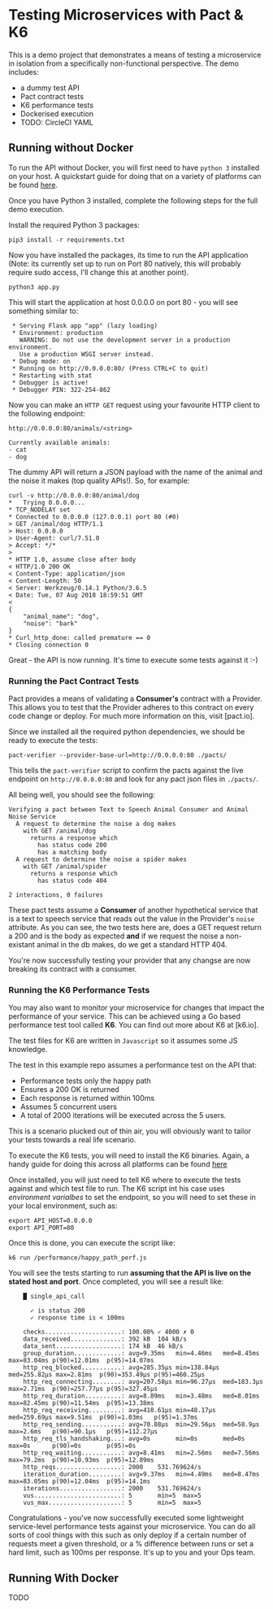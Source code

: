 # Testing Microservices with Pact & K6

This is a demo project that demonstrates a means of testing a microservice in isolation from a specifically non-functional perspective. The demo includes:

- a dummy test API
- Pact contract tests
- K6 performance tests
- Dockerised execution
- TODO: CircleCI YAML

## Running without Docker

To run the API without Docker, you will first need to have `python 3` installed on your host. A quickstart guide for doing that on a variety of platforms can be found [here](https://realpython.com/installing-python/).

Once you have Python 3 installed, complete the following steps for the full demo execution.

Install the required Python 3 packages:

```
pip3 install -r requirements.txt
```

Now you have installed the packages, its time to run the API application (Note: its currently set up to run on Port 80 natively, this will probably require sudo access, I'll change this at another point).

```
python3 app.py
```

This will start the application at host 0.0.0.0 on port 80 - you will see something similar to:

```
 * Serving Flask app "app" (lazy loading)
 * Environment: production
   WARNING: Do not use the development server in a production environment.
   Use a production WSGI server instead.
 * Debug mode: on
 * Running on http://0.0.0.0:80/ (Press CTRL+C to quit)
 * Restarting with stat
 * Debugger is active!
 * Debugger PIN: 322-254-862
```

Now you can make an `HTTP GET` request using your favourite HTTP client to the following endpoint:

```
http://0.0.0.0:80/animals/<string>

Currently available animals:
- cat
- dog
```

The dummy API will return a JSON payload with the name of the animal and the noise it makes (top quality APIs!). So, for example:

```
curl -v http://0.0.0.0:80/animal/dog
*   Trying 0.0.0.0...
* TCP_NODELAY set
* Connected to 0.0.0.0 (127.0.0.1) port 80 (#0)
> GET /animal/dog HTTP/1.1
> Host: 0.0.0.0
> User-Agent: curl/7.51.0
> Accept: */*
>
* HTTP 1.0, assume close after body
< HTTP/1.0 200 OK
< Content-Type: application/json
< Content-Length: 50
< Server: Werkzeug/0.14.1 Python/3.6.5
< Date: Tue, 07 Aug 2018 18:59:51 GMT
<
{
    "animal_name": "dog",
    "noise": "bark"
}
* Curl_http_done: called premature == 0
* Closing connection 0
```

Great - the API is now running. It's time to execute some tests against it :-)

### Running the Pact Contract Tests
Pact provides a means of validating a **Consumer's** contract with a Provider. This allows you to test that the Provider adheres to this contract on every code change or deploy. For much more information on this, visit [pact.io].

Since we installed all the required python dependencies, we should be ready to execute the tests:

```
pact-verifier --provider-base-url=http://0.0.0.0:80 ./pacts/
```

This tells the `pact-verifier` script to confirm the pacts against the live endpoint on `http://0.0.0.0:80` and look for any pact json files in `./pacts/`.

All being well, you should see the following:

```
Verifying a pact between Text to Speech Animal Consumer and Animal Noise Service
  A request to determine the noise a dog makes
    with GET /animal/dog
      returns a response which
        has status code 200
        has a matching body
  A request to determine the noise a spider makes
    with GET /animal/spider
      returns a response which
        has status code 404

2 interactions, 0 failures
```

These pact tests assume a **Consumer** of another hypothetical service that is a text to speech service that reads out the value in the Provider's `noise` attribute. As you can see, the two tests here are, does a GET request return a 200 and is the body as expected **and** if we request the noise a non-existant animal in the db makes, do we get a standard HTTP 404.

You're now successfully testing your provider that any changse are now breaking its contract with a consumer.

### Running the K6 Performance Tests

You may also want to monitor your microservice for changes that impact the performance of your service. This can be achieved using a Go based performance test tool called **K6**. You can find out more about K6 at [k6.io].

The test files for K6 are written in `Javascript` so it assumes some JS knowledge.

The test in this example repo assumes a performance test on the API that:

- Performance tests only the happy path
- Ensures a 200 OK is returned
- Each response is returned within 100ms
- Assumes 5 concurrent users
- A total of 2000 iterations will be executed across the 5 users.

This is a scenario plucked out of thin air, you will obviously want to tailor your tests towards a real life scenario.

To execute the K6 tests, you will need to install the K6 binaries. Again, a handy guide for doing this across all platforms can be found [here](https://docs.k6.io/docs/installation)

Once installed, you will just need to tell K6 where to execute the tests against and which test file to run. The K6 script int his case uses *environment varialbes* to set the endpoint, so you will need to set these in your local environment, such as:

```
export API_HOST=0.0.0.0
export API_PORT=80
```

Once this is done, you can execute the script like:

```
k6 run /performance/happy_path_perf.js
```

You will see the tests starting to run **assuming that the API is live on the stated host and port**. Once completed, you will see a result like:

```
    █ single_api_call

      ✓ is status 200
      ✓ response time is < 100ms

    checks.....................: 100.00% ✓ 4000 ✗ 0
    data_received..............: 392 kB  104 kB/s
    data_sent..................: 174 kB  46 kB/s
    group_duration.............: avg=9.35ms   min=4.46ms   med=8.45ms   max=83.04ms p(90)=12.01ms  p(95)=14.07ms
    http_req_blocked...........: avg=285.35µs min=138.84µs med=255.82µs max=2.81ms  p(90)=353.49µs p(95)=460.25µs
    http_req_connecting........: avg=207.58µs min=96.27µs  med=183.3µs  max=2.71ms  p(90)=257.77µs p(95)=327.45µs
    http_req_duration..........: avg=8.89ms   min=3.48ms   med=8.01ms   max=82.45ms p(90)=11.54ms  p(95)=13.38ms
    http_req_receiving.........: avg=410.61µs min=48.17µs  med=259.69µs max=9.51ms  p(90)=1.03ms   p(95)=1.37ms
    http_req_sending...........: avg=70.88µs  min=29.56µs  med=58.9µs   max=2.6ms   p(90)=90.1µs   p(95)=112.27µs
    http_req_tls_handshaking...: avg=0s       min=0s       med=0s       max=0s      p(90)=0s       p(95)=0s
    http_req_waiting...........: avg=8.41ms   min=2.56ms   med=7.56ms   max=79.2ms  p(90)=10.93ms  p(95)=12.89ms
    http_reqs..................: 2000    531.769624/s
    iteration_duration.........: avg=9.37ms   min=4.49ms   med=8.47ms   max=83.05ms p(90)=12.04ms  p(95)=14.1ms
    iterations.................: 2000    531.769624/s
    vus........................: 5       min=5  max=5
    vus_max....................: 5       min=5  max=5
```

Congratulations - you've now successfully executed some lightweight service-level performance tests against your microservice. You can do all sorts of cool things with this such as only deploy if a certain number of requests meet a given threshold, or a % difference between runs or set a hard limit, such as 100ms per response. It's up to you and your Ops team.

## Running With Docker
TODO
  
